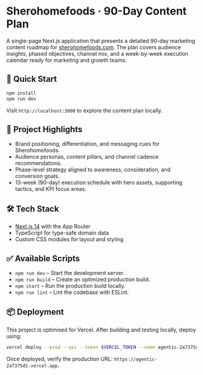 # Sherohomefoods · 90-Day Content Plan

A single-page Next.js application that presents a detailed 90-day marketing content roadmap for [sherohomefoods.com](https://sherohomefoods.com). The plan covers audience insights, phased objectives, channel mix, and a week-by-week execution calendar ready for marketing and growth teams.

## 🚀 Quick Start

```bash
npm install
npm run dev
```

Visit `http://localhost:3000` to explore the content plan locally.

## 🧱 Project Highlights

- Brand positioning, differentiation, and messaging cues for Sherohomefoods.
- Audience personas, content pillars, and channel cadence recommendations.
- Phase-level strategy aligned to awareness, consideration, and conversion goals.
- 13-week (90-day) execution schedule with hero assets, supporting tactics, and KPI focus areas.

## 🛠️ Tech Stack

- [Next.js 14](https://nextjs.org/) with the App Router
- TypeScript for type-safe domain data
- Custom CSS modules for layout and styling

## ✅ Available Scripts

- `npm run dev` – Start the development server.
- `npm run build` – Create an optimized production build.
- `npm start` – Run the production build locally.
- `npm run lint` – Lint the codebase with ESLint.

## 📦 Deployment

This project is optimised for Vercel. After building and testing locally, deploy using:

```bash
vercel deploy --prod --yes --token $VERCEL_TOKEN --name agentic-2a7375d1
```

Once deployed, verify the production URL: `https://agentic-2a7375d1.vercel.app`.
